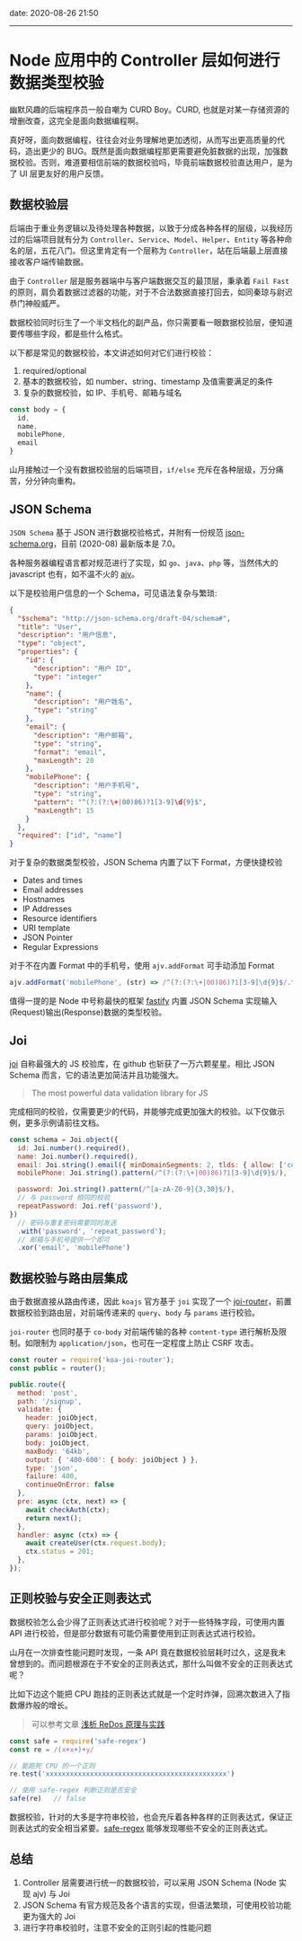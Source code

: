 date: 2020-08-26 21:50

---

# Node 应用中的 Controller 层如何进行数据类型校验

幽默风趣的后端程序员一般自嘲为 CURD Boy。CURD, 也就是对某一存储资源的增删改查，这完全是面向数据编程啊。

真好呀，面向数据编程，往往会对业务理解地更加透彻，从而写出更高质量的代码，造出更少的 BUG。既然是面向数据编程那更需要避免脏数据的出现，加强数据校验。否则，难道要相信前端的数据校验吗，毕竟前端数据校验直达用户，是为了 UI 层更友好的用户反馈。

## 数据校验层

后端由于重业务逻辑以及待处理各种数据，以致于分成各种各样的层级，以我经历过的后端项目就有分为 `Controller`、`Service`、`Model`、`Helper`、`Entity` 等各种命名的层，五花八门。但这里肯定有一个层称为 `Controller`，站在后端最上层直接接收客户端传输数据。

由于 `Controller` 层是服务器端中与客户端数据交互的最顶层，秉承着 `Fail Fast` 的原则，肩负着数据过滤器的功能，对于不合法数据直接打回去，如同秦琼与尉迟恭门神般威严。

数据校验同时衍生了一个半文档化的副产品，你只需要看一眼数据校验层，便知道要传哪些字段，都是些什么格式。

以下都是常见的数据校验，本文讲述如何对它们进行校验：

1. required/optional
1. 基本的数据校验，如 number、string、timestamp 及值需要满足的条件
1. 复杂的数据校验，如 IP、手机号、邮箱与域名 

``` js
const body = {
  id,
  name,
  mobilePhone,
  email
}
```

山月接触过一个没有数据校验层的后端项目，`if/else` 充斥在各种层级，万分痛苦，分分钟向重构。

## JSON Schema

`JSON Schema` 基于 JSON 进行数据校验格式，并附有一份规范 [json-schema.org](http://json-schema.org/)，目前 (2020-08) 最新版本是 7.0。

各种服务器编程语言都对规范进行了实现，如 `go`、`java`、`php` 等，当然伟大的 javascript 也有，如不温不火的 [ajv](https://github.com/ajv-validator/ajv)。

以下是校验用户信息的一个 Schema，可见语法复杂与繁琐:

``` json
{
  "$schema": "http://json-schema.org/draft-04/schema#",
  "title": "User",
  "description": "用户信息",
  "type": "object",
  "properties": {
    "id": {
      "description": "用户 ID",
      "type": "integer"
    },
    "name": {
      "description": "用户姓名",
      "type": "string"
    },
    "email": {
      "description": "用户邮箱",
      "type": "string",
      "format": "email",
      "maxLength": 20
    },
    "mobilePhone": {
      "description": "用户手机号",
      "type": "string",
      "pattern": "^(?:(?:\+|00)86)?1[3-9]\d{9}$",
      "maxLength": 15
    }
  },
  "required": ["id", "name"]
}
```

对于复杂的数据类型校验，JSON Schema 内置了以下 Format，方便快捷校验

+ Dates and times
+ Email addresses
+ Hostnames
+ IP Addresses
+ Resource identifiers
+ URI template
+ JSON Pointer
+ Regular Expressions

对于不在内置 Format 中的手机号，使用 `ajv.addFormat` 可手动添加 Format

``` js
ajv.addFormat('mobilePhone', (str) => /^(?:(?:\+|00)86)?1[3-9]\d{9}$/.test(str));
```

值得一提的是 Node 中号称最快的框架 [fastify](https://www.fastify.io/) 内置 JSON Schema 实现输入(Request)输出(Response)数据的类型校验。

## Joi

[joi](https://github.com/sideway/joi) 自称最强大的 JS 校验库，在 github 也斩获了一万六颗星星。相比 JSON Schema 而言，它的语法更加简洁并且功能强大。

> The most powerful data validation library for JS

完成相同的校验，仅需要更少的代码，并能够完成更加强大的校验。以下仅做示例，更多示例请前往文档。

``` js
const schema = Joi.object({
  id: Joi.number().required(),
  name: Joi.number().required(),
  email: Joi.string().email({ minDomainSegments: 2, tlds: { allow: ['com', 'net'] } }),
  mobilePhone: Joi.string().pattern(/^(?:(?:\+|00)86)?1[3-9]\d{9}$/),

  password: Joi.string().pattern(/^[a-zA-Z0-9]{3,30}$/),
  // 与 password 相同的校验
  repeatPassword: Joi.ref('password'),
})
  // 密码与重复密码需要同时发送
  .with('password', 'repeat_password');
  // 邮箱与手机号提供一个即可
  .xor('email', 'mobilePhone')
```

## 数据校验与路由层集成

由于数据直接从路由传递，因此 `koajs` 官方基于 `joi` 实现了一个 [joi-router](https://github.com/koajs/joi-router)，前置数据校验到路由层，对前端传递来的 `query`、`body` 与 `params` 进行校验。

`joi-router` 也同时基于 `co-body` 对前端传输的各种 `content-type` 进行解析及限制。如限制为 `application/json`，也可在一定程度上防止 CSRF 攻击。

``` js
const router = require('koa-joi-router');
const public = router();

public.route({
  method: 'post',
  path: '/signup',
  validate: {
    header: joiObject,
    query: joiObject,
    params: joiObject,
    body: joiObject,
    maxBody: '64kb',
    output: { '400-600': { body: joiObject } },
    type: 'json',
    failure: 400,
    continueOnError: false
  },
  pre: async (ctx, next) => {
    await checkAuth(ctx);
    return next();
  },
  handler: async (ctx) => {
    await createUser(ctx.request.body);
    ctx.status = 201;
  },
});
```

## 正则校验与安全正则表达式

数据校验怎么会少得了正则表达式进行校验呢？对于一些特殊字段，可使用内置 API 进行校验，但是部分数据有可能仍需要使用到正则表达式进行校验。

山月在一次排查性能问题时发现，一条 API 竟在数据校验层耗时过久，这是我未曾想到的。而问题根源在于不安全的正则表达式，那什么叫做不安全的正则表达式呢？

比如下边这个能把 CPU 跑挂的正则表达式就是一个定时炸弹，回溯次数进入了指数爆炸般的增长。

> 可以参考文章 [浅析 ReDos 原理与实践](https://www.freebuf.com/articles/network/124422.html)

``` js
const safe = require('safe-regex')
const re = /(x+x+)+y/

// 能跑死 CPU 的一个正则
re.test('xxxxxxxxxxxxxxxxxxxxxxxxxxxxxxxxxxxxxxxxxxxxx')

// 使用 safe-regex 判断正则是否安全
safe(re)   // false
```

数据校验，针对的大多是字符串校验，也会充斥着各种各样的正则表达式，保证正则表达式的安全相当紧要。[safe-regex](https://github.com/substack/safe-regex) 能够发现哪些不安全的正则表达式。

## 总结

1. Controller 层需要进行统一的数据校验，可以采用 JSON Schema (Node 实现 ajv) 与 Joi
1. JSON Schema 有官方规范及各个语言的实现，但语法繁琐，可使用校验功能更为强大的 Joi
1. 进行字符串校验时，注意不安全的正则引起的性能问题
